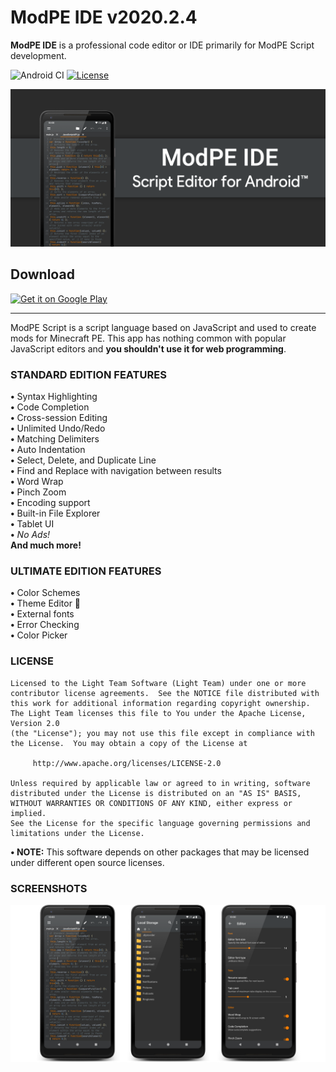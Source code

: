 # ModPE IDE v2020.2.4

<b>ModPE IDE</b> is a professional code editor or IDE primarily for ModPE Script development.

![Android CI](https://github.com/massivemadness/ModPE-IDE/workflows/Android%20CI/badge.svg) [![License](https://img.shields.io/badge/License-Apache%202.0-blue.svg)](https://opensource.org/licenses/Apache-2.0)

![Image](.images/repository-open-graph.png)

## Download
<a href="https://play.google.com/store/apps/details?id=com.KillerBLS.modpeide">
<img alt="Get it on Google Play" src="https://play.google.com/intl/en_us/badges/images/generic/en_badge_web_generic.png" height="80"/>
</a>

----------

ModPE Script is a script language based on JavaScript and used to create mods for Minecraft PE. This app has nothing common with popular JavaScript editors and <b>you shouldn't use it for web programming</b>.

### STANDARD EDITION FEATURES
<b>•</b> Syntax Highlighting  
<b>•</b> Code Completion  
<b>•</b> Cross-session Editing  
<b>•</b> Unlimited Undo/Redo  
<b>•</b> Matching Delimiters  
<b>•</b> Auto Indentation  
<b>•</b> Select, Delete, and Duplicate Line  
<b>•</b> Find and Replace with navigation between results  
<b>•</b> Word Wrap  
<b>•</b> Pinch Zoom  
<b>•</b> Encoding support  
<b>•</b> Built-in File Explorer  
<b>•</b> Tablet UI  
<b>•</b> <i>No Ads!</i>  
<b>And much more!</b>

### ULTIMATE EDITION FEATURES
<b>•</b> Color Schemes  
<b>•</b> Theme Editor 🎉  
<b>•</b> External fonts  
<b>•</b> Error Checking  
<b>•</b> Color Picker

### LICENSE
```
Licensed to the Light Team Software (Light Team) under one or more
contributor license agreements.  See the NOTICE file distributed with
this work for additional information regarding copyright ownership.
The Light Team licenses this file to You under the Apache License, Version 2.0
(the "License"); you may not use this file except in compliance with
the License.  You may obtain a copy of the License at

     http://www.apache.org/licenses/LICENSE-2.0

Unless required by applicable law or agreed to in writing, software
distributed under the License is distributed on an "AS IS" BASIS,
WITHOUT WARRANTIES OR CONDITIONS OF ANY KIND, either express or implied.
See the License for the specific language governing permissions and
limitations under the License.
```
<b>• NOTE:</b> This software depends on other packages that may be licensed under different open source licenses.

### SCREENSHOTS

![Image](.images/repository-screenshots.png)
